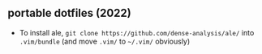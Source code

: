 ## portable dotfiles (2022)

- To install ale, `git clone https://github.com/dense-analysis/ale/` into `.vim/bundle` (and move
  `.vim/` to `~/.vim/` obviously)
